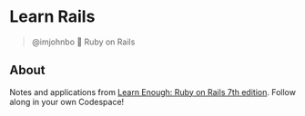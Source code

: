 # Learn Rails
> @imjohnbo 🤝 Ruby on Rails

## About

Notes and applications from [Learn Enough: Ruby on Rails 7th edition](https://www.learnenough.com/ruby-on-rails-7th-edition). Follow along in your own Codespace!
